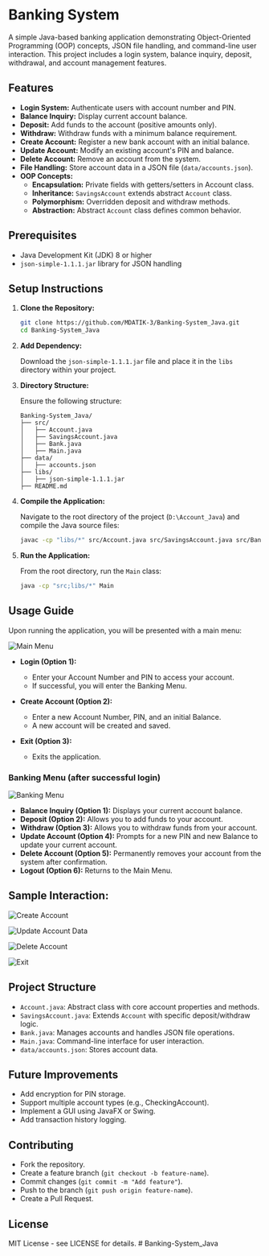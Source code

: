 # Banking System

A simple Java-based banking application demonstrating Object-Oriented Programming (OOP) concepts, JSON file handling, and command-line user interaction. This project includes a login system, balance inquiry, deposit, withdrawal, and account management features.

## Features

*   **Login System:** Authenticate users with account number and PIN.
*   **Balance Inquiry:** Display current account balance.
*   **Deposit:** Add funds to the account (positive amounts only).
*   **Withdraw:** Withdraw funds with a minimum balance requirement.
*   **Create Account:** Register a new bank account with an initial balance.
*   **Update Account:** Modify an existing account's PIN and balance.
*   **Delete Account:** Remove an account from the system.
*   **File Handling:** Store account data in a JSON file (`data/accounts.json`).
*   **OOP Concepts:**
    *   **Encapsulation:** Private fields with getters/setters in Account class.
    *   **Inheritance:** `SavingsAccount` extends abstract `Account` class.
    *   **Polymorphism:** Overridden deposit and withdraw methods.
    *   **Abstraction:** Abstract `Account` class defines common behavior.

## Prerequisites

*   Java Development Kit (JDK) 8 or higher
*   `json-simple-1.1.1.jar` library for JSON handling

## Setup Instructions

1.  **Clone the Repository:**

    ```bash
    git clone https://github.com/MDATIK-3/Banking-System_Java.git
    cd Banking-System_Java
    ```

2.  **Add Dependency:**

    Download the `json-simple-1.1.1.jar` file and place it in the `libs` directory within your project.

3.  **Directory Structure:**

    Ensure the following structure:

    ```
    Banking-System_Java/
    ├── src/
    │   ├── Account.java
    │   ├── SavingsAccount.java
    │   ├── Bank.java
    │   ├── Main.java
    ├── data/
    │   ├── accounts.json
    ├── libs/
    │   ├── json-simple-1.1.1.jar
    ├── README.md
    ```

4.  **Compile the Application:**

    Navigate to the root directory of the project (`D:\Account_Java`) and compile the Java source files:

    ```bash
    javac -cp "libs/*" src/Account.java src/SavingsAccount.java src/Bank.java src/Main.java
    ```

5.  **Run the Application:**

    From the root directory, run the `Main` class:

    ```bash
    java -cp "src;libs/*" Main
    ```

## Usage Guide

Upon running the application, you will be presented with a main menu:

![Main Menu](images/image.png)

*   **Login (Option 1):**
    *   Enter your Account Number and PIN to access your account.
    *   If successful, you will enter the Banking Menu.

*   **Create Account (Option 2):**
    *   Enter a new Account Number, PIN, and an initial Balance.
    *   A new account will be created and saved.

*   **Exit (Option 3):**
    *   Exits the application.

### Banking Menu (after successful login)

![Banking Menu](images/image-1.png)

*   **Balance Inquiry (Option 1):** Displays your current account balance.
*   **Deposit (Option 2):** Allows you to add funds to your account.
*   **Withdraw (Option 3):** Allows you to withdraw funds from your account.
*   **Update Account (Option 4):** Prompts for a new PIN and new Balance to update your current account.
*   **Delete Account (Option 5):** Permanently removes your account from the system after confirmation.
*   **Logout (Option 6):** Returns to the Main Menu.

## Sample Interaction:

![Create Account](images/image-2.png)

![Update Account Data](images/image-3.png)

![Delete Account](images/image-4.png)

![Exit](images/image-5.png)


## Project Structure

*   `Account.java`: Abstract class with core account properties and methods.
*   `SavingsAccount.java`: Extends `Account` with specific deposit/withdraw logic.
*   `Bank.java`: Manages accounts and handles JSON file operations.
*   `Main.java`: Command-line interface for user interaction.
*   `data/accounts.json`: Stores account data.

## Future Improvements

*   Add encryption for PIN storage.
*   Support multiple account types (e.g., CheckingAccount).
*   Implement a GUI using JavaFX or Swing.
*   Add transaction history logging.

## Contributing

*   Fork the repository.
*   Create a feature branch (`git checkout -b feature-name`).
*   Commit changes (`git commit -m "Add feature"`).
*   Push to the branch (`git push origin feature-name`).
*   Create a Pull Request.

## License

MIT License - see LICENSE for details.
#   B a n k i n g - S y s t e m _ J a v a  
 